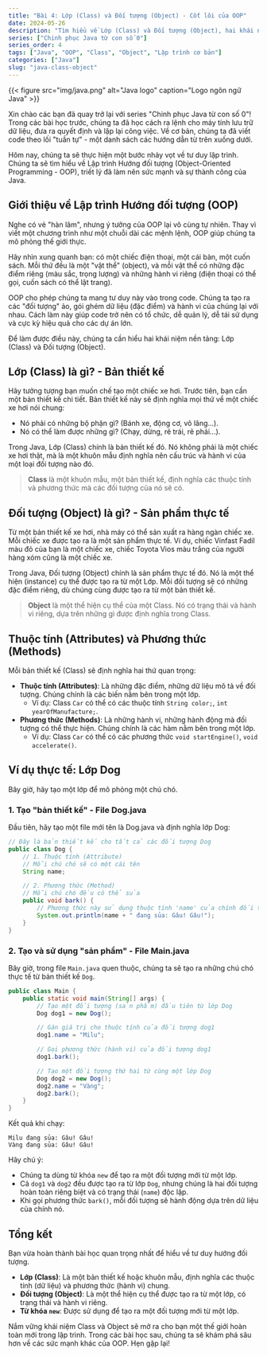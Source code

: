 ```yaml
---
title: "Bài 4: Lớp (Class) và Đối tượng (Object) - Cốt lõi của OOP"
date: 2024-05-26
description: "Tìm hiểu về Lớp (Class) và Đối tượng (Object), hai khái niệm nền tảng của Lập trình Hướng đối tượng (OOP) trong Java, giúp bạn tổ chức code hiệu quả."
series: ["Chinh phục Java từ con số 0"]
series_order: 4
tags: ["Java", "OOP", "Class", "Object", "Lập trình cơ bản"]
categories: ["Java"]
slug: "java-class-object"
---
```


{{< figure src="img/java.png" alt="Java logo" caption="Logo ngôn ngữ Java" >}}

Xin chào các bạn đã quay trở lại với series "Chinh phục Java từ con số 0"! Trong các bài học trước, chúng ta đã học cách ra lệnh cho máy tính lưu trữ dữ liệu, đưa ra quyết định và lặp lại công việc. Về cơ bản, chúng ta đã viết code theo lối "tuần tự" - một danh sách các hướng dẫn từ trên xuống dưới.

Hôm nay, chúng ta sẽ thực hiện một bước nhảy vọt về tư duy lập trình. Chúng ta sẽ tìm hiểu về Lập trình Hướng đối tượng (Object-Oriented Programming - OOP), triết lý đã làm nên sức mạnh và sự thành công của Java.

## Giới thiệu về Lập trình Hướng đối tượng (OOP)

Nghe có vẻ "hàn lâm", nhưng ý tưởng của OOP lại vô cùng tự nhiên. Thay vì viết một chương trình như một chuỗi dài các mệnh lệnh, OOP giúp chúng ta mô phỏng thế giới thực.

Hãy nhìn xung quanh bạn: có một chiếc điện thoại, một cái bàn, một cuốn sách. Mỗi thứ đều là một "vật thể" (object), và mỗi vật thể có những đặc điểm riêng (màu sắc, trọng lượng) và những hành vi riêng (điện thoại có thể gọi, cuốn sách có thể lật trang).

OOP cho phép chúng ta mang tư duy này vào trong code. Chúng ta tạo ra các "đối tượng" ảo, gói ghém dữ liệu (đặc điểm) và hành vi của chúng lại với nhau. Cách làm này giúp code trở nên có tổ chức, dễ quản lý, dễ tái sử dụng và cực kỳ hiệu quả cho các dự án lớn.

Để làm được điều này, chúng ta cần hiểu hai khái niệm nền tảng: Lớp (Class) và Đối tượng (Object).

## Lớp (Class) là gì? - Bản thiết kế

Hãy tưởng tượng bạn muốn chế tạo một chiếc xe hơi. Trước tiên, bạn cần một bản thiết kế chi tiết. Bản thiết kế này sẽ định nghĩa mọi thứ về một chiếc xe hơi nói chung:

- Nó phải có những bộ phận gì? (Bánh xe, động cơ, vô lăng...).
- Nó có thể làm được những gì? (Chạy, dừng, rẽ trái, rẽ phải...).

Trong Java, Lớp (Class) chính là bản thiết kế đó. Nó không phải là một chiếc xe hơi thật, mà là một khuôn mẫu định nghĩa nên cấu trúc và hành vi của một loại đối tượng nào đó.

> **Class** là một khuôn mẫu, một bản thiết kế, định nghĩa các thuộc tính và phương thức mà các đối tượng của nó sẽ có.

## Đối tượng (Object) là gì? - Sản phẩm thực tế

Từ một bản thiết kế xe hơi, nhà máy có thể sản xuất ra hàng ngàn chiếc xe. Mỗi chiếc xe được tạo ra là một sản phẩm thực tế. Ví dụ, chiếc Vinfast Fadil màu đỏ của bạn là một chiếc xe, chiếc Toyota Vios màu trắng của người hàng xóm cũng là một chiếc xe.

Trong Java, Đối tượng (Object) chính là sản phẩm thực tế đó. Nó là một thể hiện (instance) cụ thể được tạo ra từ một Lớp. Mỗi đối tượng sẽ có những đặc điểm riêng, dù chúng cùng được tạo ra từ một bản thiết kế.

> **Object** là một thể hiện cụ thể của một Class. Nó có trạng thái và hành vi riêng, dựa trên những gì được định nghĩa trong Class.

## Thuộc tính (Attributes) và Phương thức (Methods)

Mỗi bản thiết kế (Class) sẽ định nghĩa hai thứ quan trọng:

- **Thuộc tính (Attributes)**: Là những đặc điểm, những dữ liệu mô tả về đối tượng. Chúng chính là các biến nằm bên trong một lớp.
  - Ví dụ: Class `Car` có thể có các thuộc tính `String color;`, `int yearOfManufacture;`.
- **Phương thức (Methods)**: Là những hành vi, những hành động mà đối tượng có thể thực hiện. Chúng chính là các hàm nằm bên trong một lớp.
  - Ví dụ: Class `Car` có thể có các phương thức `void startEngine()`, `void accelerate()`.

## Ví dụ thực tế: Lớp Dog

Bây giờ, hãy tạo một lớp để mô phỏng một chú chó.

### 1. Tạo "bản thiết kế" - File Dog.java

Đầu tiên, hãy tạo một file mới tên là Dog.java và định nghĩa lớp Dog:

```java
// Đây là bản thiết kế cho tất cả các đối tượng Dog
public class Dog {
    // 1. Thuộc tính (Attribute)
    // Mỗi chú chó sẽ có một cái tên
    String name;

    // 2. Phương thức (Method)
    // Mỗi chú chó đều có thể sủa
    public void bark() {
        // Phương thức này sử dụng thuộc tính 'name' của chính đối tượng đó
        System.out.println(name + " đang sủa: Gâu! Gâu!");
    }
}
```

### 2. Tạo và sử dụng "sản phẩm" - File Main.java

Bây giờ, trong file `Main.java` quen thuộc, chúng ta sẽ tạo ra những chú chó thực tế từ bản thiết kế `Dog`.

```java
public class Main {
    public static void main(String[] args) {
        // Tạo một đối tượng (sản phẩm) đầu tiên từ lớp Dog
        Dog dog1 = new Dog();

        // Gán giá trị cho thuộc tính của đối tượng dog1
        dog1.name = "Milu";

        // Gọi phương thức (hành vi) của đối tượng dog1
        dog1.bark();

        // Tạo một đối tượng thứ hai từ cùng một lớp Dog
        Dog dog2 = new Dog();
        dog2.name = "Vàng";
        dog2.bark();
    }
}
```

Kết quả khi chạy:

```plaintext
Milu đang sủa: Gâu! Gâu!
Vàng đang sủa: Gâu! Gâu!
```

Hãy chú ý:

- Chúng ta dùng từ khóa `new` để tạo ra một đối tượng mới từ một lớp.
- Cả `dog1` và `dog2` đều được tạo ra từ lớp `Dog`, nhưng chúng là hai đối tượng hoàn toàn riêng biệt và có trạng thái (`name`) độc lập.
- Khi gọi phương thức `bark()`, mỗi đối tượng sẽ hành động dựa trên dữ liệu của chính nó.

## Tổng kết

Bạn vừa hoàn thành bài học quan trọng nhất để hiểu về tư duy hướng đối tượng.

- **Lớp (Class)**: Là một bản thiết kế hoặc khuôn mẫu, định nghĩa các thuộc tính (dữ liệu) và phương thức (hành vi) chung.
- **Đối tượng (Object)**: Là một thể hiện cụ thể được tạo ra từ một lớp, có trạng thái và hành vi riêng.
- **Từ khóa `new`**: Được sử dụng để tạo ra một đối tượng mới từ một lớp.

Nắm vững khái niệm Class và Object sẽ mở ra cho bạn một thế giới hoàn toàn mới trong lập trình. Trong các bài học sau, chúng ta sẽ khám phá sâu hơn về các sức mạnh khác của OOP. Hẹn gặp lại!
